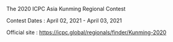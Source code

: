 The 2020 ICPC Asia Kunming Regional Contest

Contest Dates : April 02, 2021 - April 03, 2021

Official site : 
https://icpc.global/regionals/finder/Kunming-2020

